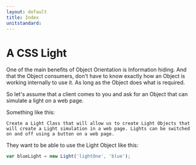 ```yaml
---
layout: default
title: Index
unitstandard:
---
```


# A CSS Light

One of the main benefits of Object Orientation is Information hiding. And that the Object consumers, don't have to know exactly how an Object is working internally to use it. As long as the Object does what is required.

So let's assume that a client comes to you and ask for an Object that can simulate a light on a web page.

Something like this:

`Create a Light Class that will allow us to create Light Objects that will create a Light simulation in a web page. Lights can be switched on and off using a button on a web page.`

They want to be able to use the Light Object like this:

```javascript
var blueLight = new Light('lightOne', 'blue');

```
